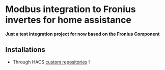 # Modbus integration to Fronius invertes for home assistance

**Just a test integration project for now based on the Fronius Component**

## Installations
- Through HACS [custom repositories](https://hacs.xyz/docs/faq/custom_repositories/) !
